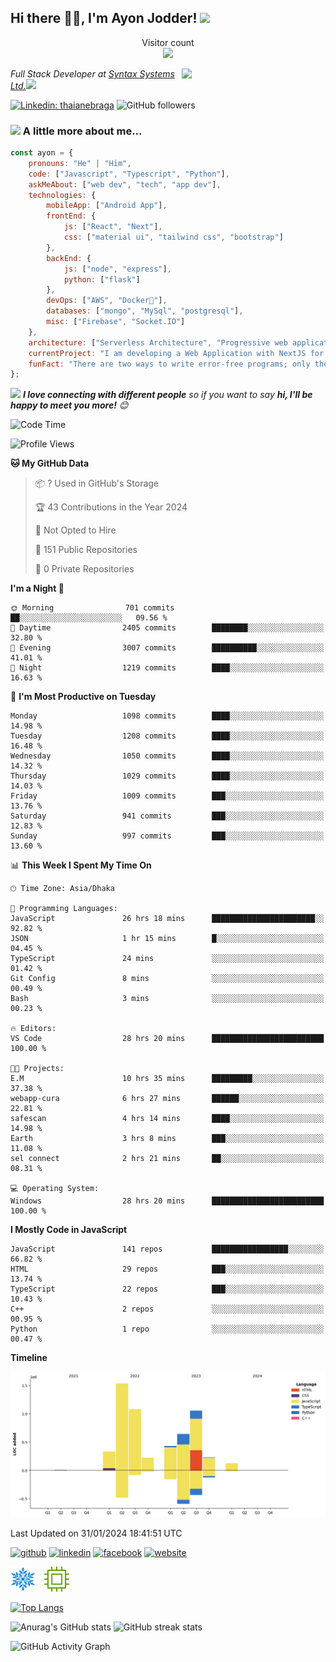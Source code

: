 
<h2>Hi there 👋🏻, I'm Ayon Jodder! <img src="https://media.giphy.com/media/12oufCB0MyZ1Go/giphy.gif" width="50"></h2>

<p align="center"> 
  Visitor count<br>
  <img src="https://profile-counter.glitch.me/AyonJD/count.svg" />
</p>

<img align='right' src="https://media.giphy.com/media/M9gbBd9nbDrOTu1Mqx/giphy.gif" width="230">
<p><em>Full Stack Developer at <a href="#">Syntax Systems Ltd.</a><img src="https://media.giphy.com/media/WUlplcMpOCEmTGBtBW/giphy.gif" width="30"> 
</em></p>

<!-- ![A MERN Stack Developer](https://raw.githubusercontent.com/AyonJD/AyonJD/main/cover.jpg) -->

[![Linkedin: thaianebraga](https://img.shields.io/badge/-ayon-blue?style=flat-square&logo=Linkedin&logoColor=white&link=https://www.linkedin.com/in/ayon-jodder/)](https://www.linkedin.com/in/ayon-jodder/)
![GitHub followers](https://img.shields.io/github/followers/AyonJD?label=Follow&style=social)

### <img src="https://media.giphy.com/media/VgCDAzcKvsR6OM0uWg/giphy.gif" width="50"> A little more about me... 

```javascript
const ayon = {
    pronouns: "He" | "Him",
    code: ["Javascript", "Typescript", "Python"],
    askMeAbout: ["web dev", "tech", "app dev"],
    technologies: {
        mobileApp: ["Android App"],
        frontEnd: {
            js: ["React", "Next"],
            css: ["material ui", "tailwind css", "bootstrap"]
        },
        backEnd: {
            js: ["node", "express"],
            python: ["flask"]
        },
        devOps: ["AWS", "Docker🐳"],
        databases: ["mongo", "MySql", "postgresql"],
        misc: ["Firebase", "Socket.IO"]
    },
    architecture: ["Serverless Architecture", "Progressive web applications", "Single page applications"],
    currentProject: "I am developing a Web Application with NextJS for Syntax Systems Ltd."
    funFact: "There are two ways to write error-free programs; only the third one works"
};
```
<img src="https://media.giphy.com/media/LnQjpWaON8nhr21vNW/giphy.gif" width="60"> <em><b>I love connecting with different people</b> so if you want to say <b>hi, I'll be happy to meet you more!</b> 😊</em>

<!--START_SECTION:waka-->
![Code Time](http://img.shields.io/badge/Code%20Time-817%20hrs%2028%20mins-blue)

![Profile Views](http://img.shields.io/badge/Profile%20Views-0-blue)

**🐱 My GitHub Data** 

> 📦 ? Used in GitHub's Storage 
 > 
> 🏆 43 Contributions in the Year 2024
 > 
> 🚫 Not Opted to Hire
 > 
> 📜 151 Public Repositories 
 > 
> 🔑 0 Private Repositories 
 > 
**I'm a Night 🦉** 

```text
🌞 Morning                701 commits         ██░░░░░░░░░░░░░░░░░░░░░░░   09.56 % 
🌆 Daytime                2405 commits        ████████░░░░░░░░░░░░░░░░░   32.80 % 
🌃 Evening                3007 commits        ██████████░░░░░░░░░░░░░░░   41.01 % 
🌙 Night                  1219 commits        ████░░░░░░░░░░░░░░░░░░░░░   16.63 % 
```
📅 **I'm Most Productive on Tuesday** 

```text
Monday                   1098 commits        ████░░░░░░░░░░░░░░░░░░░░░   14.98 % 
Tuesday                  1208 commits        ████░░░░░░░░░░░░░░░░░░░░░   16.48 % 
Wednesday                1050 commits        ████░░░░░░░░░░░░░░░░░░░░░   14.32 % 
Thursday                 1029 commits        ████░░░░░░░░░░░░░░░░░░░░░   14.03 % 
Friday                   1009 commits        ███░░░░░░░░░░░░░░░░░░░░░░   13.76 % 
Saturday                 941 commits         ███░░░░░░░░░░░░░░░░░░░░░░   12.83 % 
Sunday                   997 commits         ███░░░░░░░░░░░░░░░░░░░░░░   13.60 % 
```


📊 **This Week I Spent My Time On** 

```text
🕑︎ Time Zone: Asia/Dhaka

💬 Programming Languages: 
JavaScript               26 hrs 18 mins      ███████████████████████░░   92.82 % 
JSON                     1 hr 15 mins        █░░░░░░░░░░░░░░░░░░░░░░░░   04.45 % 
TypeScript               24 mins             ░░░░░░░░░░░░░░░░░░░░░░░░░   01.42 % 
Git Config               8 mins              ░░░░░░░░░░░░░░░░░░░░░░░░░   00.49 % 
Bash                     3 mins              ░░░░░░░░░░░░░░░░░░░░░░░░░   00.23 % 

🔥 Editors: 
VS Code                  28 hrs 20 mins      █████████████████████████   100.00 % 

🐱‍💻 Projects: 
E.M                      10 hrs 35 mins      █████████░░░░░░░░░░░░░░░░   37.38 % 
webapp-cura              6 hrs 27 mins       ██████░░░░░░░░░░░░░░░░░░░   22.81 % 
safescan                 4 hrs 14 mins       ████░░░░░░░░░░░░░░░░░░░░░   14.98 % 
Earth                    3 hrs 8 mins        ███░░░░░░░░░░░░░░░░░░░░░░   11.08 % 
sel connect              2 hrs 21 mins       ██░░░░░░░░░░░░░░░░░░░░░░░   08.31 % 

💻 Operating System: 
Windows                  28 hrs 20 mins      █████████████████████████   100.00 % 
```

**I Mostly Code in JavaScript** 

```text
JavaScript               141 repos           █████████████████░░░░░░░░   66.82 % 
HTML                     29 repos            ███░░░░░░░░░░░░░░░░░░░░░░   13.74 % 
TypeScript               22 repos            ███░░░░░░░░░░░░░░░░░░░░░░   10.43 % 
C++                      2 repos             ░░░░░░░░░░░░░░░░░░░░░░░░░   00.95 % 
Python                   1 repo              ░░░░░░░░░░░░░░░░░░░░░░░░░   00.47 % 
```



**Timeline**

![Lines of Code chart](https://raw.githubusercontent.com/AyonJD/AyonJD/master/assets/bar_graph.png)


 Last Updated on 31/01/2024 18:41:51 UTC
<!--END_SECTION:waka-->


[<img src='https://cdn.jsdelivr.net/npm/simple-icons@3.0.1/icons/github.svg' alt='github' height='40'>](https://github.com/AyonJD)  [<img src='https://cdn.jsdelivr.net/npm/simple-icons@3.0.1/icons/linkedin.svg' alt='linkedin' height='40'>](https://www.linkedin.com/in/ayon-jodder/)  [<img src='https://cdn.jsdelivr.net/npm/simple-icons@3.0.1/icons/facebook.svg' alt='facebook' height='40'>](https://www.facebook.com/ayon.jodder.75)  [<img src='https://cdn.jsdelivr.net/npm/simple-icons@3.0.1/icons/icloud.svg' alt='website' height='40'>](https://ayon-jodder-portfolio.web.app/)  

<a href='https://archiveprogram.github.com/'><img src='https://raw.githubusercontent.com/acervenky/animated-github-badges/master/assets/acbadge.gif' width='40' height='40'></a> <a href='https://docs.github.com/en/developers'><img src='https://raw.githubusercontent.com/acervenky/animated-github-badges/master/assets/devbadge.gif' width='40' height='40'></a> 

[![Top Langs](https://github-readme-stats.vercel.app/api/top-langs/?username=AyonJD&theme=cobalt)](https://github.com/anuraghazra/github-readme-stats)

![Anurag's GitHub stats](https://github-readme-stats.vercel.app/api?username=AyonJD&show_icons=true&theme=cobalt) ![GitHub streak stats](https://github-readme-streak-stats.herokuapp.com/?user=AyonJD&theme=cobalt)  

![GitHub Activity Graph](https://activity-graph.herokuapp.com/graph?username=AyonJD&theme=cobalt)  



